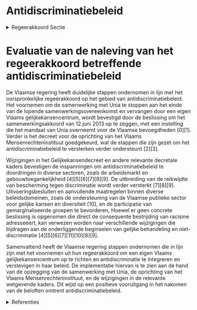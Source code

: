 # Antidiscriminatiebeleid

<details>
        <summary>Regeerakkoord Sectie </summary>
        <p>3.2.5 Antidiscriminatiebeleid De samenwerking met Unia stopt op het einde van de lopende samenwerkingsover-eenkomst en wordt vervangen door een eigen Vlaams gelijkekansencentrum, dat werkt op basis van de anti-discriminatie-wetgeving en dat de opdrachten van Unia en de genderkamer van de Vlaamse ombuds-dienst bundelt. Dit gelijkekansencentrum schakelt zich in in een interfederaal mensen-rechtenmechanisme conform de principes van Parijs om een A-status te behalen.. De Vlaamse regering verwerpt racisme in al zijn vormen en treedt er consequent tegen op. </p>
        </details> 

# Evaluatie van de naleving van het regeerakkoord betreffende antidiscriminatiebeleid

De Vlaamse regering heeft duidelijke stappen ondernomen in lijn met het oorspronkelijke regeerakkoord op het gebied van antidiscriminatiebeleid. Het voornemen om de samenwerking met Unia te stoppen aan het einde van de lopende samenwerkingsovereenkomst en vervangen door een eigen Vlaams gelijkekansencentrum, wordt bevestigd door de beslissing om het samenwerkingsakkoord van 12 juni 2013 op te zeggen, met een instelling die het mandaat van Unia overneemt voor de Vlaamse bevoegdheden \[0\]\[1\]. Verder is het decreet voor de oprichting van het Vlaams Mensenrechteninstituut goedgekeurd, wat de stappen die zijn gezet om het antidiscriminatiebeleid te versterken verder ondersteunt \[2\]\[3\].

Wijzigingen in het Gelijkekansendecreet en andere relevante decretale kaders bevestigen de inspanningen om antidiscriminatiebeleid te doordringen in diverse sectoren, zoals de arbeidsmarkt en gebouwtoegankelijkheid \[4\]\[5\]\[6\]\[7\]\[8\]\[9\]. De uitbreiding van de reikwijdte van bescherming tegen discriminatie wordt verder versterkt \[7\]\[8\]\[9\]. Uitvoeringsbesluiten en aanvullende maatregelen binnen diverse beleidsdomeinen, zoals de ondersteuning van de Vlaamse publieke sector voor gelijke kansen en diversiteit \[10\], en de participatie van gemarginaliseerde groepen te bevorderen, Hoewel er geen concrete beslissing is opgenomen die direct de consequente bestrijding van racisme adresseeert, kan verwezen worden naar verschillende wijzigingen die bijdragen aan de onderliggende beginselen van gelijke behandeling en niet-discriminatie \[4\]\[5\]\[6\]\[7\]\[11\]\[10\]\[8\]\[9\].

Samenvattend heeft de Vlaamse regering stappen ondernomen die in lijn zijn met het voornemen uit hun regeerakkoord om een eigen Vlaams gelijkekansencentrum op te richten en antidiscriminatie te integreren en verstevigen in haar beleid. De implementatie hiervan is te zien aan de hand van de opzegging van de samenwerking met Unia, de oprichting van het Vlaams Mensenrechteninstituut, en de wijzigingen in de relevante wetgevende kaders. Dit wijst op een positieve vooruitgang in het nakomen van de beloften omtrent antidiscriminatiebeleid.

<details>
        <summary> Referenties</summary>
        **[\[0\]](https://beslissingenvlaamseregering.vlaanderen.be/?search=Opzegging%20van%20het%20samenwerkingsakkoord%20voor%20de%20oprichting%20van%20het%20interfederaal%20Centrum%20voor%20gelijke%20kansen%20en%20bestrijding%20van%20discriminatie%20en%20racisme&dateOption=select&startDate=2022-09-02T08%3A00%3A00Z&endDate=2022-09-02T08%3A00%3A00Z)** : **(2022-09-02)** Opzegging van het samenwerkingsakkoord voor de oprichting van het interfederaal Centrum voor gelijke kansen en bestrijding van discriminatie en racisme 

**[\[1\]](https://beslissingenvlaamseregering.vlaanderen.be/?search=Oprichtingsdecreet%20Vlaams%20Mensenrechteninstituut%3A%20opzeggen%20samenwerkingsakkoord%20Unia&dateOption=select&startDate=2022-07-08T08%3A00%3A00Z&endDate=2022-07-08T08%3A00%3A00Z)** : **(2022-07-08)** Oprichtingsdecreet Vlaams Mensenrechteninstituut: opzeggen samenwerkingsakkoord Unia 

**[\[2\]](https://beslissingenvlaamseregering.vlaanderen.be/?search=Oprichtingsdecreet%20Vlaams%20Mensenrechteninstituut&dateOption=select&startDate=2022-03-25T09%3A00%3A00Z&endDate=2022-03-25T09%3A00%3A00Z)** : **(2022-03-25)** Oprichtingsdecreet Vlaams Mensenrechteninstituut 

**[\[3\]](https://beslissingenvlaamseregering.vlaanderen.be/?search=Oprichtingsdecreet%20Vlaams%20Mensenrechteninstituut&dateOption=select&startDate=2021-12-17T09%3A00%3A00Z&endDate=2021-12-17T09%3A00%3A00Z)** : **(2021-12-17)** Oprichtingsdecreet Vlaams Mensenrechteninstituut 

**[\[4\]](https://beslissingenvlaamseregering.vlaanderen.be/?search=Wijziging%20Gelijkekansendecreet%20rond%20vier%20thema%27s%3A%20antidiscriminatiebeleid%2C%20horizontaal%20gelijkekansenbeleid%2C%20erkenning%20partnerorganisaties%20en%20toegankelijkheid%20gebouwen&dateOption=select&startDate=2023-12-15T09%3A00%3A00Z&endDate=2023-12-15T09%3A00%3A00Z)** : **(2023-12-15)** Wijziging Gelijkekansendecreet rond vier thema's: antidiscriminatiebeleid, horizontaal gelijkekansenbeleid, erkenning partnerorganisaties en toegankelijkheid gebouwen 

**[\[5\]](https://beslissingenvlaamseregering.vlaanderen.be/?search=Wijziging%20Gelijkekansendecreet%20rond%20vier%20thema%27s%3A%20antidiscriminatiebeleid%2C%20horizontaal%20gelijkekansenbeleid%2C%20erkenning%20partnerorganisaties%20en%20toegankelijkheid%20gebouwen&dateOption=select&startDate=2023-10-06T08%3A00%3A00Z&endDate=2023-10-06T08%3A00%3A00Z)** : **(2023-10-06)** Wijziging Gelijkekansendecreet rond vier thema's: antidiscriminatiebeleid, horizontaal gelijkekansenbeleid, erkenning partnerorganisaties en toegankelijkheid gebouwen 

**[\[6\]](https://beslissingenvlaamseregering.vlaanderen.be/?search=Wijziging%20gelijkekansendecreet%20rond%20vier%20thema%27s%3A%20antidiscriminatiebeleid%2C%20horizontaal%20gelijkekansenbeleid%2C%20erkenning%20partnerorganisaties%20en%20toegankelijkheid%20gebouwen&dateOption=select&startDate=2023-06-23T08%3A00%3A00Z&endDate=2023-06-23T08%3A00%3A00Z)** : **(2023-06-23)** Wijziging gelijkekansendecreet rond vier thema's: antidiscriminatiebeleid, horizontaal gelijkekansenbeleid, erkenning partnerorganisaties en toegankelijkheid gebouwen 

**[\[7\]](https://beslissingenvlaamseregering.vlaanderen.be/?search=Uitbreiding%20reikwijdte%20bescherming%20tegen%20ontslag%20of%20andere%20nadelige%20maatregelen%20in%20het%20kader%20van%20de%20anti-discriminatiewetgeving&dateOption=select&startDate=2020-12-04T09%3A00%3A00Z&endDate=2020-12-04T09%3A00%3A00Z)** : **(2020-12-04)** Uitbreiding reikwijdte bescherming tegen ontslag of andere nadelige maatregelen in het kader van de anti-discriminatiewetgeving 

**[\[8\]](https://beslissingenvlaamseregering.vlaanderen.be/?search=Uitbreiding%20reikwijdte%20bescherming%20tegen%20ontslag%20of%20andere%20nadelige%20maatregelen%3A%20wijzigingsdecreet&dateOption=select&startDate=2020-06-05T08%3A00%3A00Z&endDate=2020-06-05T08%3A00%3A00Z)** : **(2020-06-05)** Uitbreiding reikwijdte bescherming tegen ontslag of andere nadelige maatregelen: wijzigingsdecreet 

**[\[9\]](https://beslissingenvlaamseregering.vlaanderen.be/?search=Wijzigingsdecreet%20evenredige%20participatie%20op%20de%20arbeidsmarkt&dateOption=select&startDate=2021-03-19T09%3A00%3A00Z&endDate=2021-03-19T09%3A00%3A00Z)** : **(2021-03-19)** Wijzigingsdecreet evenredige participatie op de arbeidsmarkt 

**[\[10\]](https://beslissingenvlaamseregering.vlaanderen.be/?search=Bevordering%20en%20ondersteuning%20Gelijkekansen-%20en%20diversiteitsbeleid%20in%20de%20Vlaamse%20administratie%3A%20wijzigingsbesluit&dateOption=select&startDate=2023-12-22T09%3A00%3A00Z&endDate=2023-12-22T09%3A00%3A00Z)** : **(2023-12-22)** Bevordering en ondersteuning Gelijkekansen- en diversiteitsbeleid in de Vlaamse administratie: wijzigingsbesluit 

**[\[11\]](https://beslissingenvlaamseregering.vlaanderen.be/?search=Uitvoeringsbesluit%20Kaderdecreet%20Vlaamse%20gelijkekansen-%20en%20gelijkebehandelingsbeleid&dateOption=select&startDate=2023-12-22T09%3A00%3A00Z&endDate=2023-12-22T09%3A00%3A00Z)** : **(2023-12-22)** Uitvoeringsbesluit Kaderdecreet Vlaamse gelijkekansen- en gelijkebehandelingsbeleid 
        </details> 

